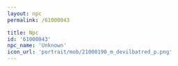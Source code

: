```yaml
---
layout: npc
permalink: /61000043

title: Npc
id: '61000043'
npc_name: 'Unknown'
icon_url: 'portrait/mob/21000190_m_devilbatred_p.png'
---
```


